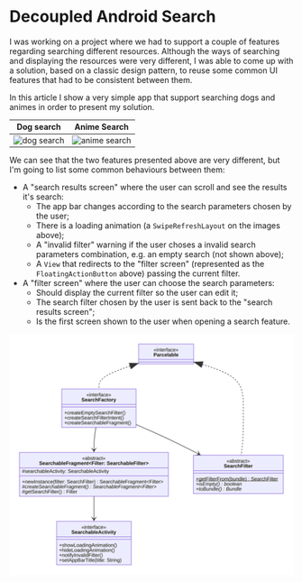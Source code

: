 # Decoupled Android Search

I was working on a project where we had to support a couple of features regarding searching different resources. Although the ways of searching and displaying the resources were very different, I was able to come up with a solution, based on a classic design pattern, to reuse some common UI features that had to be consistent between them.

In this article I show a very simple app that support searching dogs and animes in order to present my solution.

| Dog search                           | Anime Search                             |
|--------------------------------------|------------------------------------------|
| ![dog search](images/dog-search.gif) | ![anime search](images/anime-search.gif) |

We can see that the two features presented above are very different, but I'm going to list some common behaviours between them:

* A "search results screen" where the user can scroll and see the results it's search:
	* The app bar changes according to the search parameters chosen by the user;
	* There is a loading animation (a `SwipeRefreshLayout` on the images above);
	* A "invalid filter" warning if the user choses a invalid search parameters combination, e.g. an empty search (not shown above);
	* A `View` that redirects to the "filter screen" (represented as the `FloatingActionButton` above) passing the current filter.
* A "filter screen" where the user can choose the search parameters:
	* Should display the current filter so the user can edit it;
	* The search filter chosen by the user is sent back to the "search results screen";
	* Is the first screen shown to the user when opening a search feature.


[![diagram](images/decoupled-search-class-diagram.svg "Diagram")](https://mermaid-js.github.io/mermaid-live-editor/#/edit/eyJjb2RlIjoiY2xhc3NEaWFncmFtXG5cbiAgY2xhc3MgU2VhcmNoRmFjdG9yeSB7XG4gICAgPDxpbnRlcmZhY2U-PlxuICAgICtjcmVhdGVFbXB0eVNlYXJjaEZpbHRlcigpOiBTZWFyY2hGaWx0ZXJcbiAgICArY3JlYXRlU2VhcmNoRmlsdGVySW50ZW50KCk6IEludGVudFxuICAgICtjcmVhdGVTZWFyY2hhYmxlRnJhZ21lbnQoKTogU2VhcmNoYWJsZUZyYWdtZW50PFNlYXJjaEZpbHRlcj5cbiAgfVxuXG4gIGNsYXNzIFNlYXJjaGFibGVBY3Rpdml0eSB7XG4gICAgPDxpbnRlcmZhY2U-PlxuICAgICtzaG93TG9hZGluZ0FuaW1hdGlvbigpXG4gICAgK2hpZGVMb2FkaW5nQW5pbWF0aW9uKClcbiAgICArbm90aWZ5SW52YWxpZEZpbHRlcigpXG4gICAgK3NldEFwcEJhclRpdGxlKHRpdGxlOiBTdHJpbmcpXG4gIH1cblxuICBjbGFzcyBTZWFyY2hhYmxlRnJhZ21lbnR-RmlsdGVyOiBTZWFyY2hhYmxlRmlsdGVyfntcbiAgICA8PGFic3RyYWN0Pj5cbiAgICAjc2VhcmNoYWJsZUFjdGl2aXR5OiBTZWFyY2hhYmxlQWN0aXZpdHlcblxuICAgICtuZXdJbnN0YW5jZShmaWx0ZXI6IFNlYXJjaEZpbHRlcikgU2VhcmNoYWJsZUZyYWdtZW50fkZpbHRlcn5cbiAgICAjY3JlYXRlU2VhcmNoYWJsZUZyYWdtZW50KCkqIFNlYXJjaGFibGVGcmFnbWVudH5GaWx0ZXJ-XG4gICAgI2dldFNlYXJjaEZpbHRlcigpIEZpbHRlclxuICB9XG5cbiAgY2xhc3MgU2VhcmNoRmlsdGVyIHtcbiAgICA8PGFic3RyYWN0Pj5cbiAgICArZ2V0RmlsdGVyRnJvbShidW5kbGUpJCBTZWFyY2hGaWx0ZXJcbiAgICAraXNFbXB0eSgpKiBib29sZWFuXG4gICAgK3RvQnVuZGxlKCkqIEJ1bmRsZVxuICB9XG4gIFxuICBjbGFzcyBQYXJjZWxhYmxlIHtcbiAgICA8PGludGVyZmFjZT4-XG4gIH1cblxuICBQYXJjZWxhYmxlIDx8Li4gU2VhcmNoRmFjdG9yeVxuICBQYXJjZWxhYmxlIDx8Li4gU2VhcmNoRmlsdGVyXG4gIFNlYXJjaEZhY3RvcnkgLS0-IFNlYXJjaGFibGVGcmFnbWVudFxuICBTZWFyY2hGYWN0b3J5IC0tPiBTZWFyY2hGaWx0ZXJcbiAgXG4gIFNlYXJjaGFibGVGcmFnbWVudCAtLT4gU2VhcmNoYWJsZUFjdGl2aXR5XG5cdFx0XHRcdFx0IiwibWVybWFpZCI6eyJ0aGVtZSI6ImRlZmF1bHQifSwidXBkYXRlRWRpdG9yIjpmYWxzZX0)

